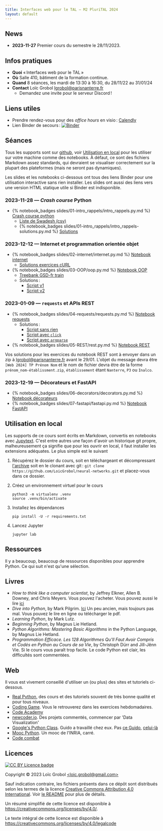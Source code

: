```yaml
---
title: Interfaces web pour le TAL — M2 PluriTAL 2024
layout: default
---
```


[comment]: <> "LTeX: language=fr"

<!-- LTeX: language=fr -->

## News

- **2023-11-27** Premier cours du semestre le 28/11/2023.

## Infos pratiques

- **Quoi** « Interfaces web pour le TAL »
- **Où** Salle 410, bâtiment de la formation continue.
- **Quand** 8 séances, les mardi de 13:30 à 16:30, du 28/11/22 au 31/01/24
- **Contact** Loïc Grobol [<lgrobol@parisnanterre.fr>](mailto:lgrobol@parisnanterre.fr)
  - Demandez une invite pour le serveur Discord !

## Liens utiles

- Prendre rendez-vous pour des *office hours* en visio :
  [Calendly](https://calendly.com/lgrobol/remote-office-hour)
- Lien Binder de secours :
  [![Binder](https://mybinder.org/badge_logo.svg)](https://mybinder.org/v2/gh/LoicGrobol/web-interfaces/main)

## Séances

Tous les supports sont sur [github](https://github.com/loicgrobol/web-interfaces), voir
[Utilisation en local](#utilisation-en-local) pour les utiliser sur votre machine comme des
notebooks. À défaut, ce sont des fichiers Markdown assez standards, qui devraient se visualiser
correctement sur la plupart des plateformes (mais ne seront pas dynamiques).

Les slides et les notebooks ci-dessous ont tous des liens Binder pour une utilisation interactive
sans rien installer. Les slides ont aussi des liens vers une version HTML statique utile si Binder
est indisponible.

### 2023-11-28 — *Crash course* Python

- {% notebook_badges slides/01-intro_rappels/intro_rappels.py.md %} [Crash course
  python]({{site.url}}{{site.baseurl}}/slides/01-intro_rappels/intro_rappels.py.ipynb)
  - [Liste de Swadesh
    (csv)]({{site.url}}{{site.baseurl}}/slides/01-intro_rappels/data/austronesian_swadesh.csv)
  - {% notebook_badges slides/01-intro_rappels/intro_rappels-solutions.py.md %}
    [Solutions]({{site.url}}{{site.baseurl}}/slides/01-intro_rappels/intro_rappels-solutions.py.ipynb)

### 2023-12-12 — Internet et programmation orientée objet

- {% notebook_badges slides/02-internet/internet.py.md %} [Notebook
  internet]({{site.url}}{{site.baseurl}}/slides/02-internet/internet.py.ipynb)
  - [Solutions exercices cURL]({{site.url}}{{site.baseurl}}/slides/02-internet/curl.sh)
- {% notebook_badges slides/03-OOP/oop.py.md %} [Notebook
  OOP]({{site.url}}{{site.baseurl}}/slides/03-OOP/oop.py.ipynb)
  - [Treebank GSD-fr train]({{site.url}}{{site.baseurl}}/slides/03-OOP/data/fr_gsd-ud-train.conllu)
  - Solutions :
    - [Script v1]({{site.url}}{{site.baseurl}}/slides/03-OOP/correction_conllu_v1.py)
    - [Script v2]({{site.url}}{{site.baseurl}}/slides/03-OOP/correction_conllu_v2.py)

### 2023-01-09 — `requests` et APIs REST

- {% notebook_badges slides/04-requests/requests.py.md %} [Notebook
  requests]({{site.url}}{{site.baseurl}}/slides/04-requests/requests.py.ipynb)
  - Solutions :
    - [Script sans rien]({{site.url}}{{site.baseurl}}/slides/04-requests/requrl_base.py)
    - [Script avec `click`]({{site.url}}{{site.baseurl}}/slides/04-requests/requrl_click.py)
    - [Script avec `argparse`]({{site.url}}{{site.baseurl}}/slides/04-requests/requrl_argparse.py)
- {% notebook_badges slides/05-REST/rest.py.md %} [Notebook
  REST]({{site.url}}{{site.baseurl}}/slides/05-REST/rest.py.ipynb)

Vos solutions pour les exercices du notebook REST sont à envoyer dans un zip à
<lgrobol@parisnanterre.fr> avant le 29/01. L'objet du message devra être `[Web 2024] TP Prénom Nom`
et le nom de fichier devra être de la forme `prénom_nom-établissment.zip`, `établissement` étant
`Nanterre`, `P3` ou `Inalco`.

### 2023-12-19 — Décorateurs et FastAPI

- {% notebook_badges slides/06-decorators/decorators.py.md %} [Notebook
  décorateurs]({{site.url}}{{site.baseurl}}/slides/06-decorators/decorators.py.ipynb)
- {% notebook_badges slides/07-fastapi/fastapi.py.md %} [Notebook
  FastAPI]({{site.url}}{{site.baseurl}}/slides/07-fastapi/fastapi.py.ipynb)


## Utilisation en local

Les supports de ce cours sont écrits en Markdown, convertis en notebooks avec
[Jupytext](https://github.com/mwouts/jupytext). C'est entre autres une façon d'avoir un historique
git propre, malheureusement ça signifie que pour les ouvrir en local, il faut installer les
extensions adéquates. Le plus simple est le suivant

1. Récupérez le dossier du cours, soit en téléchargeant et décompressant
   [l'archive](https://github.com/LoicGrobol/neural-networks/archive/refs/heads/main.zip)
   soit en le clonant avec git : `git clone
   https://github.com/LoicGrobol/neural-networks.git` et placez-vous dans ce dossier.
2. Créez un environnement virtuel pour le cours

   ```console
   python3 -m virtualenv .venv
   source .venv/bin/activate
   ```

3. Installez les dépendances

   ```console
   pip install -U -r requirements.txt
   ```

4. Lancez Jupyter

   ```console
   jupyter lab
   ```

## Ressources

Il y a beaucoup, beaucoup de ressources disponibles pour apprendre Python. Ce qui suit n'est qu'une
sélection.

## Livres

- *How to think like a computer scientist*, by Jeffrey Elkner, Allen B. Downey, and Chris Meyers.
Vous pouvez l'acheter. Vous pouvez aussi le lire
[ici](http://openbookproject.net/thinkcs/python/english3e/)
- *Dive into Python*, by Mark Pilgrim. [Ici](http://www.diveintopython3.net/) Un peu ancien, mais
toujours pas mal. Vous pouvez le lire en ligne ou télécharger le pdf.
- *Learning Python*, by Mark Lutz.
- *Beginning Python*, by Magnus Lie Hetland.
- *Python Algorithms: Mastering Basic Algorithms* in the Python Language, by Magnus Lie Hetland.
- *Programmation Efficace. Les 128 Algorithmes Qu'Il Faut Avoir Compris et Codés en Python au Cours
  de sa Vie*, by Christoph Dürr and Jill-Jênn Vie. Si le cours vous paraît trop facile. Le code
  Python est clair, les difficultés sont commentées.

## Web

Il vous est vivement conseillé d'utiliser un (ou plus) des sites et tutoriels ci-dessous.

- [Real Python](https://realpython.com), des cours et des tutoriels souvent de très bonne qualité et
  pour tous niveaux.
- [Coding Game](https://www.codingame.com/home). Vous le retrouverez dans les exercices
  hebdomadaires.
- [Code Academy](https://www.codecademy.com/fr/learn/python)
- [newcoder.io](http://newcoder.io/). Des projets commentés, commencer par 'Data Visualization'
- [Google's Python Class](https://developers.google.com/edu/python/). Guido a travaillé chez eux.
  Pas [ce
  Guido](http://vignette2.wikia.nocookie.net/pixar/images/1/10/Guido.png/revision/latest?cb=20140314012724),
  [celui-là](https://en.wikipedia.org/wiki/Guido_van_Rossum#/media/File:Guido_van_Rossum_OSCON_2006.jpg)
- [Mooc Python](https://www.fun-mooc.fr/courses/inria/41001S03/session03/about#). Un mooc de
  l'INRIA, carré.
- [Code combat](https://codecombat.com/)

## Licences

[![CC BY Licence badge](https://i.creativecommons.org/l/by/4.0/88x31.png)](http://creativecommons.org/licenses/by/4.0/)

Copyright © 2023 Loïc Grobol [\<loic.grobol@gmail.com\>](mailto:loic.grobol@gmail.com)

Sauf indication contraire, les fichiers présents dans ce dépôt sont distribués selon les termes de
la licence [Creative Commons Attribution 4.0
International](https://creativecommons.org/licenses/by/4.0/). Voir [le README](README.md#Licences)
pour plus de détails.

Un résumé simplifié de cette licence est disponible à
<https://creativecommons.org/licenses/by/4.0/>.

Le texte intégral de cette licence est disponible à
<https://creativecommons.org/licenses/by/4.0/legalcode>
